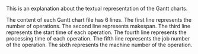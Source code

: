 This is an explanation about the textual representation of the Gantt charts.

The content of each Gantt chart file has 6 lines.
The first line represents the number of operations.
The second line represents makespan.
The third line represents the start time of each operation.
The fourth line represents the processing time of each operation.
The fifth line represents the job number of the operation.
The sixth represents the machine number of the operation.
